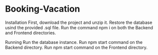 # Booking-Vacation

Installation
First, download the project and unzip it.
Restore the database usind the provided .sql file.
Run the command npm i on both the Backend and Frontend directories.

Running
Run the database instance.
Run npm start command on the Backend directory.
Run npm start command on the Frontend directory.
